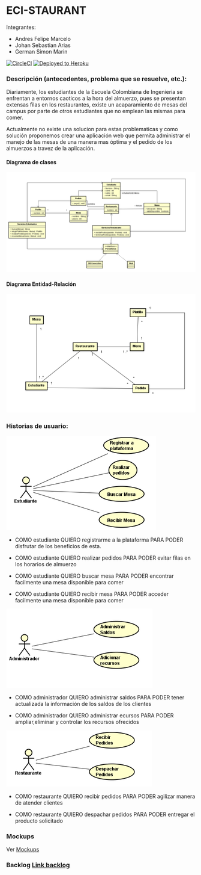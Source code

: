 # ECI-STAURANT

Integrantes:
* Andres Felipe Marcelo
* Johan Sebastian Arias
* German Simon Marin


[![CircleCI](https://circleci.com/gh/ECI-Staurant-App/ECI-Staurant.svg?style=svg)](https://circleci.com/gh/ECI-Staurant-App/ECI-Staurant)
[![Deployed to Heroku](https://www.herokucdn.com/deploy/button.png)](https://eci-staurant.herokuapp.com/)

### Descripción (antecedentes, problema que se resuelve, etc.):
Diariamente, los estudiantes de la Escuela Colombiana de Ingenieria se enfrentan a entornos caoticos a la hora del almuerzo, pues se presentan extensas filas en los restaurantes, existe un acaparamiento de mesas del campus por parte de otros estudiantes que no emplean las mismas para comer.

Actualmente no existe una solucion para estas problematicas y como solución proponemos crear una aplicación web que permita administrar el manejo de las mesas de una manera mas óptima y el pedido de los almuerzos a travez de la aplicación.


#### Diagrama de clases

![](img/class.png)

#### Diagrama Entidad-Relación

![](img/db.png)


### Historias de usuario:

![](img/est.png)

* COMO estudiante
QUIERO registrarme a la plataforma
PARA PODER disfrutar de los beneficios de esta. 


* COMO estudiante
QUIERO realizar pedidos
PARA PODER evitar filas en los horarios de almuerzo

  
* COMO estudiante
QUIERO buscar mesa
PARA PODER encontrar facilmente una mesa disponible para comer

* COMO estudiante
QUIERO recibir mesa
PARA PODER acceder facilmente una mesa disponible para comer


   
 ![](img/adm.png)
 
  
* COMO administrador
QUIERO administrar saldos
PARA PODER tener actualizada la información de los saldos de los clientes


* COMO administrador
  QUIERO administrar ecursos
  PARA PODER ampliar,eliminar y controlar  los recursos ofrecidos
 


![](img/rest.png)

* COMO restaurante
QUIERO recibir pedidos
PARA PODER agilizar manera de atender clientes

 


* COMO restaurante
QUIERO despachar pedidos
PARA PODER entregar el producto solicitado



### Mockups

Ver [Mockups](mockups)


### Backlog [Link backlog](https://tree.taiga.io/project/andresmarcelo7-eci-staurant-app/backlog)
